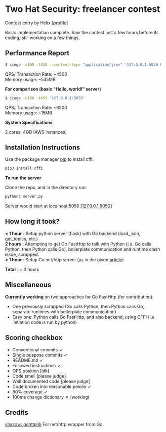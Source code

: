# Two Hat Security: freelancer contest

Contest entry by Helix [[profile]](https://www.freelancer.com/u/astaroht)

Basic implementation complete. Saw the contest just a few hours before its ending, still working on a few things.
## Performance Report

```bash
$ siege -c100 -t45S --content-type "application/json" '127.0.0.1:5050 GET {"text": "test 1"}'
```   


QPS/ Transaction Rate:  ~4500  
Memory usage:           ~535MB     
     


**For comparison (basic "Hello, world!" server)**  

```bash
$ siege -c100 -t45S '127.0.0.1:5050'
```

QPS/ Transaction Rate:  ~6500  
Memory usage:           ~15MB   

**System Specifications**   

2 cores, 4GB (AWS instances)  


 
## Installation Instructions

Use the package manager [pip](https://pip.pypa.io/en/stable/) to install cffi.

```bash
pip3 install cffi
```  


**To run the server**  

Clone the repo, and in the directory run:

```bash
python3 server.py
```  
Server would start at localhost:5050 [[127.0.0.1:5050]](127.0.0.1:5050)

## How long it took?
**< 1 hour** :  Setup python server (flask) with Go backend (load_json, get_topics, etc.)  
**2 hours**  :    Attempting to get Go FastHttp to talk with Python (i.e. Go calls Python, then Python calls Go), boilerplate communication and runtime clash issue, scrapped.  
**< 1 hour** :  Setup Go net/http server (as in the given [article](https://blog.heroku.com/see_python_see_python_go_go_python_go))  

**Total** : ~ 4 hours  


## Miscellaneous


**Currently working** on two approaches for Go FastHttp (for contribution):
* One previously scrapped (Go calls Python, then Python calls Go, separate runtimes with boilerplate communication)
* Easy one: Python calls Go FastHttp, and also backend, using CFFI (i.e. initiation code is run by python)

## Scoring checkbox
* Conventional commits ✓
* Single puspose commits ✓
* README.md ✓
* Followed instructions ✓
* QPS position [idk]
* Code smell [please judge]
* Well documented code [please judge]
* Code broken into reasonable peices ✓
* 80% coverage ✓
* 100ms change dictionary ✗ (working)


## Credits

[shazow: gohttplib](https://github.com/shazow/gohttplib) For net/http wrapper from Go